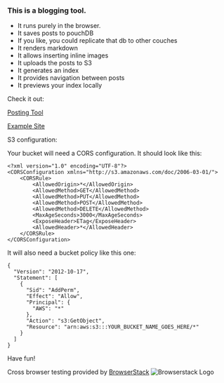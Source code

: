 ### This is a blogging tool.

* It runs purely in the browser.
* It saves posts to pouchDB
* If you like, you could replicate that db to other couches
* It renders markdown
* It allows inserting inline images
* It uploads the posts to S3
* It generates an index
* It provides navigation between posts
* It previews your index locally

Check it out:

[Posting Tool](http://davidbanham.github.io/blg)

[Example Site](https://microblog.davidbanham.com)

S3 configuration:

Your bucket will need a CORS configuration. It should look like this:

```
<?xml version="1.0" encoding="UTF-8"?>
<CORSConfiguration xmlns="http://s3.amazonaws.com/doc/2006-03-01/">
    <CORSRule>
        <AllowedOrigin>*</AllowedOrigin>
        <AllowedMethod>GET</AllowedMethod>
        <AllowedMethod>PUT</AllowedMethod>
        <AllowedMethod>POST</AllowedMethod>
        <AllowedMethod>DELETE</AllowedMethod>
        <MaxAgeSeconds>3000</MaxAgeSeconds>
        <ExposeHeader>ETag</ExposeHeader>
        <AllowedHeader>*</AllowedHeader>
    </CORSRule>
</CORSConfiguration>
```

It will also need a bucket policy like this one:

```
{
  "Version": "2012-10-17",
  "Statement": [
    {
      "Sid": "AddPerm",
      "Effect": "Allow",
      "Principal": {
        "AWS": "*"
      },
      "Action": "s3:GetObject",
      "Resource": "arn:aws:s3:::YOUR_BUCKET_NAME_GOES_HERE/*"
    }
  ]
}
```

Have fun!

Cross browser testing provided by [BrowserStack](https://www.browserstack.com/)
![Browserstack Logo](https://p14.zdusercontent.com/attachment/1015988/E8WRN37LuCiyoljPWG1lEBCWU?token=eyJhbGciOiJkaXIiLCJlbmMiOiJBMTI4Q0JDLUhTMjU2In0..Fb4uRHL-lK_mtmC0OPBXtA.ilfZAUYBTNQu9Ezo5xWutfsL8EZ4RLIxsmfbED3pJzgqWv5CepmjvdgzT9XuwZd9nqtovQXawUHp3I2S8U0Vbc1Ze9WSn_JB9pk1L8IfCmzL9vs3zFqFzR4w8NofobdECcXpxrc6_ZepdOR2wmNLaCCmbt4O0-7o64JAKBAWac57xmuBCnf1yNNmrHvBFf_aLTRd7wK9EETh5MZFts0QN4OWSMgT2pl6IY210S3ABZwZWVR8XFngq4NyPkArvXzlDHQAXEOsgd09rloHmVUOe3OBZ8Q2NwWKrFoIwrnmjhU.bBSyVAmsLlesQU996ncLmA)
